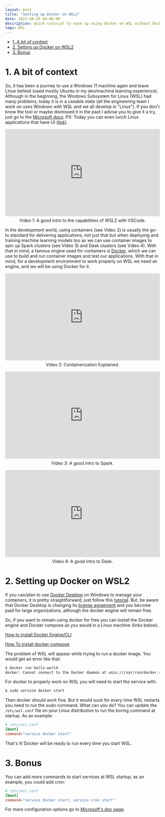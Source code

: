 ```yaml
---
layout: post
title: "Setting up Docker on WSL2"
date: 2022-08-29 04:00:00
description: Quick tutorial to ease up using Docker on WSL without Docker Desktop
tags: WSL
---
```

- [1. A bit of context](#1-a-bit-of-context)
- [2. Setting up Docker on WSL2](#2-setting-up-docker-on-wsl2)
- [3. Bonus](#3-bonus)

# 1. A bit of context

So, it has been a journey to use a Windows 11 machine again and leave Linux behind (used mostly Ubuntu in my dev/machine learning experience). Although in the beginning, the Windows Subsystem for Linux (WSL) had many problems, today it is in a useable state (all the engineering team I work on uses Windows with WSL and we all develop in "Linux"). If you don't know the tool or maybe dismissed it in the past I advise you to give it a try, just go to the [Microsoft docs](https://docs.microsoft.com/en-us/windows/wsl/about). PS: Today you can even lunch Linux applications that have UI ([link](https://docs.microsoft.com/en-us/windows/wsl/tutorials/gui-apps)).

<div style="position:relative;padding-bottom:56.25%;">
    <iframe style="width:100%;height:100%;position:absolute;left:0px;top:0px;" width="100%" height="100%" src="https://www.youtube.com/embed/MrZolfGm8Zk" title="YouTube video player" frameborder="0" allow="accelerometer; autoplay; clipboard-write; encrypted-media; gyroscope; picture-in-picture" allowfullscreen></iframe>
</div>
<p style="text-align:center; margin-top:0.15cm;">
Video 1: A good intro to the capabilities of WSL2 with VSCode.
</p>

In the development world, using containers (see Video 2) is usually the go-to standard for delivering applications, not just that but when deploying and training machine learning models too as we can use container images to spin up Spark clusters (see Video 3) and Dask clusters (see Video 4). With that in mind, a famous engine used for containers is [Docker](https://www.docker.com/), which we can use to build and run container images and test our applications. With that in mind, for a development environment to work properly on WSL we need an engine, and we will be using Docker for it.

<div style="position:relative;padding-bottom:56.25%;">
    <iframe style="width:100%;height:100%;position:absolute;left:0px;top:0px;" width="100%" height="100%" src="https://www.youtube.com/embed/0qotVMX-J5s" title="YouTube video player" frameborder="0" allow="accelerometer; autoplay; clipboard-write; encrypted-media; gyroscope; picture-in-picture" allowfullscreen></iframe>
</div>
<p style="text-align:center; margin-top:0.15cm;">
    Video 2: Containerization Explained.
</p>

<div style="position:relative;padding-bottom:56.25%;">
    <iframe style="width:100%;height:100%;position:absolute;left:0px;top:0px;" width="100%" height="100%" src="https://www.youtube.com/embed/ymtq8yjmD9I" title="YouTube video player" frameborder="0" allow="accelerometer; autoplay; clipboard-write; encrypted-media; gyroscope; picture-in-picture" allowfullscreen></iframe>
</div>
<p style="text-align:center; margin-top:0.15cm;">
Video 3: A good intro to Spark.
</p>

<div style="position:relative;padding-bottom:56.25%;">
    <iframe style="width:100%;height:100%;position:absolute;left:0px;top:0px;" width="100%" height="100%" src="https://www.youtube.com/embed/nnndxbr_Xq4" title="YouTube video player" frameborder="0" allow="accelerometer; autoplay; clipboard-write; encrypted-media; gyroscope; picture-in-picture" allowfullscreen></iframe>
</div>
<p style="text-align:center; margin-top:0.15cm;">
Video 4: A good intro to Dask.
</p>


# 2. Setting up Docker on WSL2

If you can/plan to use [Docker Desktop](https://www.docker.com/products/docker-desktop/) on Windows to manage your containers, it is pretty straightforward, just follow this [tutorial](https://docs.docker.com/desktop/windows/wsl/). But, be aware that Docker Desktop is changing its [license agreement](https://docs.docker.com/subscription/#docker-desktop-license-agreement) and you become paid for large organizations, although the docker engine will remain free.

So, if you want to remain using docker for free you can install the Docker engine and Docker compose as you would in a Linux machine (links below).

[How to install Docker Engine/CLI](https://docs.docker.com/engine/install/)

[How To install docker-compose](https://docs.docker.com/compose/install/)



The problem of WSL will appear while trying to run a docker image. You would get an error like that:

```bash
$ docker run hello-world 
docker: Cannot connect to the Docker daemon at unix:///var/run/docker.sock. Is the docker daemon running?. See 'docker run --help'.
```

For docker to properly work on WSL you will need to start the service with:
```bash
$ sudo service docker start
```

Then docker should work fine. But it would suck for every time WSL restarts you need to run the sudo command. What can you do?
You can update the `/etc/wsl.conf` file on your Linux distribution to run the boring command at startup. As an example:

```conf
# /etc/wsl.conf
[boot]
command="service docker start"
```

That's it! Docker will be ready to run every time you start WSL.

# 3. Bonus

You can add more commands to start services at WSL startup, as an example, you could add cron:

```conf
# /etc/wsl.conf
[boot]
command="service docker start; service cron start"
```

For more configuration options go to [Microsoft's doc page](https://docs.microsoft.com/en-us/windows/wsl/wsl-config).